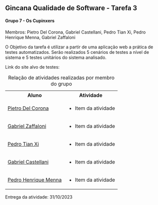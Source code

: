 <h2>Gincana Qualidade de Software - Tarefa 3</h2>

<div>
    <h4>Grupo 7 - Os Cupinxers<h4>
</div>

<div>
    <p>Membros: Pietro Del Corona, Gabriel Castellani, Pedro Tian Xi, Pedro Henrique Menna, Gabriel Zaffaloni</p>
</div>

<div>
    <p>O Objetivo da tarefa é utilizar a partir de uma aplicação web a prática de testes automatizados. Serão realizados 5 cenários de testes a nível de sistema e 5 testes unitários do sistema analisado.</p>
</div>

<div>
    <p>Link do site alvo de testes: <a href="" target="_blank"></a></p>
</div>

<div>
    <table>
        <caption>Relação de atividades realizadas por membro do grupo</caption>
        <tr>
            <th>Aluno</th>
            <th>Atividade</th>
        </tr>
        <tr>
            <td>
                <a href="https://github.com/PietroDelCorona" target="_blank">Pietro Del Corona</a>            
            </td>
            <td>
                <ul>
                    <li>Item da atividade</li>
                </ul>
            </td>
        </tr>
        <tr>
            <td>
                <a href="" target="_blank">Gabriel Zaffaloni</a>
            </td>
            <td>
                <ul>
                    <li>Item da atividade</li>
                </ul>
            </td>
        </tr>
        <tr>
            <td>
                <a href="" target="_blank">Pedro Tian Xi</a>
            </td>
            <td>
                <ul>
                    <li>Item da atividade</li>
                </ul>
            </td>
        </tr>
        <tr>
            <td>
                <a href="" target="">Gabriel Castellani</a>
            </td>
            <td>
                <ul>
                    <li>Item da atividade</li>
                </ul>
            </td>
        </tr>
        <tr>
            <td>
            <a href="" target="">Pedro Henrique Menna</a>
            </td>
            <td>
                <ul>
                    <li>Item da atividade</li>
                </ul>
            </td>
        </tr>
    </table>
</div>

<div>
    <p>Entrega da atividade: 31/10/2023</p>
</div>